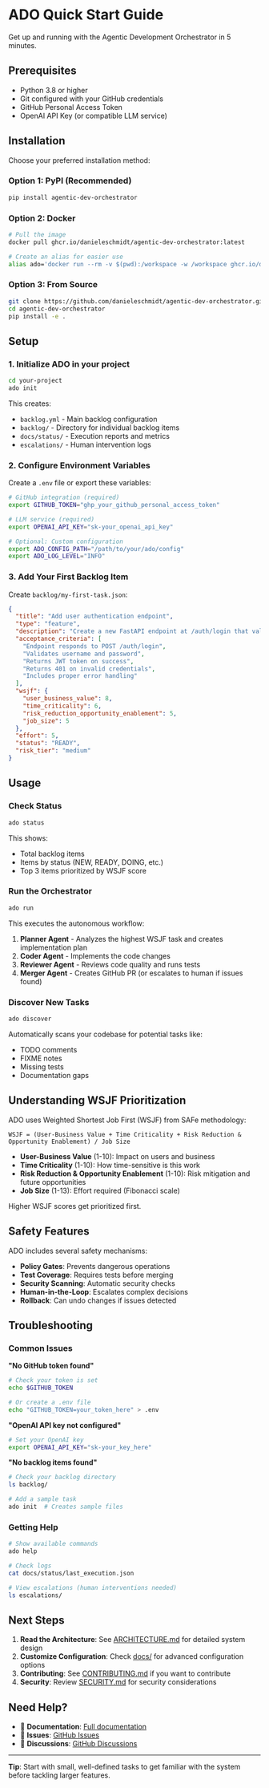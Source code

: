 # ADO Quick Start Guide

Get up and running with the Agentic Development Orchestrator in 5 minutes.

## Prerequisites

- Python 3.8 or higher
- Git configured with your GitHub credentials
- GitHub Personal Access Token
- OpenAI API Key (or compatible LLM service)

## Installation

Choose your preferred installation method:

### Option 1: PyPI (Recommended)
```bash
pip install agentic-dev-orchestrator
```

### Option 2: Docker
```bash
# Pull the image
docker pull ghcr.io/danieleschmidt/agentic-dev-orchestrator:latest

# Create an alias for easier use
alias ado='docker run --rm -v $(pwd):/workspace -w /workspace ghcr.io/danieleschmidt/agentic-dev-orchestrator:latest ado'
```

### Option 3: From Source
```bash
git clone https://github.com/danieleschmidt/agentic-dev-orchestrator.git
cd agentic-dev-orchestrator
pip install -e .
```

## Setup

### 1. Initialize ADO in your project
```bash
cd your-project
ado init
```

This creates:
- `backlog.yml` - Main backlog configuration
- `backlog/` - Directory for individual backlog items
- `docs/status/` - Execution reports and metrics
- `escalations/` - Human intervention logs

### 2. Configure Environment Variables

Create a `.env` file or export these variables:

```bash
# GitHub integration (required)
export GITHUB_TOKEN="ghp_your_github_personal_access_token"

# LLM service (required)
export OPENAI_API_KEY="sk-your_openai_api_key"

# Optional: Custom configuration
export ADO_CONFIG_PATH="/path/to/your/ado/config"
export ADO_LOG_LEVEL="INFO"
```

### 3. Add Your First Backlog Item

Create `backlog/my-first-task.json`:

```json
{
  "title": "Add user authentication endpoint",
  "type": "feature",
  "description": "Create a new FastAPI endpoint at /auth/login that validates user credentials",
  "acceptance_criteria": [
    "Endpoint responds to POST /auth/login",
    "Validates username and password",
    "Returns JWT token on success",
    "Returns 401 on invalid credentials",
    "Includes proper error handling"
  ],
  "wsjf": {
    "user_business_value": 8,
    "time_criticality": 6,
    "risk_reduction_opportunity_enablement": 5,
    "job_size": 5
  },
  "effort": 5,
  "status": "READY",
  "risk_tier": "medium"
}
```

## Usage

### Check Status
```bash
ado status
```

This shows:
- Total backlog items
- Items by status (NEW, READY, DOING, etc.)
- Top 3 items prioritized by WSJF score

### Run the Orchestrator
```bash
ado run
```

This executes the autonomous workflow:
1. **Planner Agent** - Analyzes the highest WSJF task and creates implementation plan
2. **Coder Agent** - Implements the code changes
3. **Reviewer Agent** - Reviews code quality and runs tests
4. **Merger Agent** - Creates GitHub PR (or escalates to human if issues found)

### Discover New Tasks
```bash
ado discover
```

Automatically scans your codebase for potential tasks like:
- TODO comments
- FIXME notes
- Missing tests
- Documentation gaps

## Understanding WSJF Prioritization

ADO uses Weighted Shortest Job First (WSJF) from SAFe methodology:

```
WSJF = (User-Business Value + Time Criticality + Risk Reduction & Opportunity Enablement) / Job Size
```

- **User-Business Value** (1-10): Impact on users and business
- **Time Criticality** (1-10): How time-sensitive is this work
- **Risk Reduction & Opportunity Enablement** (1-10): Risk mitigation and future opportunities
- **Job Size** (1-13): Effort required (Fibonacci scale)

Higher WSJF scores get prioritized first.

## Safety Features

ADO includes several safety mechanisms:

- **Policy Gates**: Prevents dangerous operations
- **Test Coverage**: Requires tests before merging
- **Security Scanning**: Automatic security checks
- **Human-in-the-Loop**: Escalates complex decisions
- **Rollback**: Can undo changes if issues detected

## Troubleshooting

### Common Issues

**"No GitHub token found"**
```bash
# Check your token is set
echo $GITHUB_TOKEN

# Or create a .env file
echo "GITHUB_TOKEN=your_token_here" > .env
```

**"OpenAI API key not configured"**
```bash
# Set your OpenAI key
export OPENAI_API_KEY="sk-your_key_here"
```

**"No backlog items found"**
```bash
# Check your backlog directory
ls backlog/

# Add a sample task
ado init  # Creates sample files
```

### Getting Help

```bash
# Show available commands
ado help

# Check logs
cat docs/status/last_execution.json

# View escalations (human interventions needed)
ls escalations/
```

## Next Steps

1. **Read the Architecture**: See [ARCHITECTURE.md](ARCHITECTURE.md) for detailed system design
2. **Customize Configuration**: Check [docs/](docs/) for advanced configuration options
3. **Contributing**: See [CONTRIBUTING.md](CONTRIBUTING.md) if you want to contribute
4. **Security**: Review [SECURITY.md](SECURITY.md) for security considerations

## Need Help?

- 📖 **Documentation**: [Full documentation](docs/)
- 🐛 **Issues**: [GitHub Issues](https://github.com/danieleschmidt/agentic-dev-orchestrator/issues)
- 💬 **Discussions**: [GitHub Discussions](https://github.com/danieleschmidt/agentic-dev-orchestrator/discussions)

---

**Tip**: Start with small, well-defined tasks to get familiar with the system before tackling larger features.